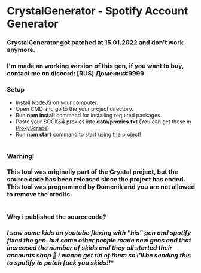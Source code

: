 # CrystalGenerator - Spotify Account Generator

### CrystalGenerator got patched at 15.01.2022 and don't work anymore.

### I'm made an working version of this gen, if you want to buy, contact me on discord: [RUS] Доменик#9999

### Setup

- Install [NodeJS](https://nodejs.org) on your computer.
- Open CMD and go to the your project directory.
- Run **npm install** command for installing required packages.
- Paste your SOCKS4 proxies into **data/proxies.txt** (You can get these in [ProxyScrape](https://api.proxyscrape.com/v2/?request=displayproxies&protocol=socks4&timeout=10000&country=all&ssl=all&anonymity=all))
- Run **npm start** command to start using the project!

#

### Warning!

### **This tool was originally part of the Crystal project, but the source code has been released since the project has ended. This tool was programmed by Domenik and you are not allowed to remove the credits.**

#

### Why i published the sourcecode?

### *I saw some kids on youtube flexing with "his" gen and spotify fixed the gen. but some other people made new gens and that increased the number of skids and they all started their accounts shop 🤡 i wanna get rid of them so i'll be sending this to spotify to patch fuck you skids!!**
